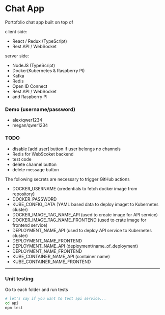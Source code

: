 # Chat App

Portofolio chat app built on top of

client side:

- React / Redux (TypeScript)
- Rest API / WebSocket

server side:

- NodeJS (TypeScript)
- Docker(Kubernetes & Raspberry PI)
- Kafka
- Redis
- Open ID Connect
- Rest API / WebSocket
- and Raspberry PI 

### Demo (username/password)

- alex/qwer1234
- megan/qwer1234

### TODO

- disable [add user] button if user belongs no channels
- Redis for WebScoket backend
- test code
- delete channel button
- delete message button

The following secrets are necessary to trigger GitHub actions

- DOCKER_USERNAME (credentials to fetch docker image from repository)
- DOCKER_PASSWORD
- KUBE_CONFIG_DATA (YAML based data to deploy imaget to Kubernetes cluster)
- DOCKER_IMAGE_TAG_NAME_API (used to create image for API service)
- DOCKER_IMAGE_TAG_NAME_FRONTEND (used to crate image for frontend service)
- DEPLOYMENT_NAME_API (used to deploy API service to Kubernetes cluster)
- DEPLOYMENT_NAME_FRONTEND
- DEPLOYMENT_NAME_API (deployment/name_of_deployment)
- DEPLOYMENT_NAME_FRONTEND
- KUBE_CONTAINER_NAME_API (container name)
- KUBE_CONTAINER_NAME_FRONTEND

---

### Unit testing

Go to each folder and run tests

```bash
# let's say if you want to test api service...
cd api
npm test
```
